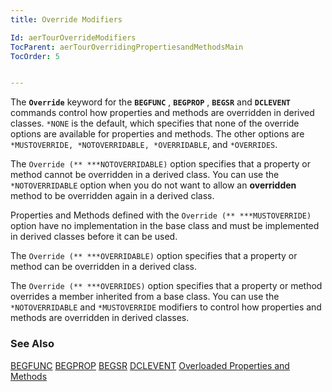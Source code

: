 ```yaml
---
title: Override Modifiers

Id: aerTourOverrideModifiers
TocParent: aerTourOverridingPropertiesandMethodsMain
TocOrder: 5


---
```


The **```Override```** keyword for the **```BEGFUNC```** , **```BEGPROP```** , **```BEGSR```** and **```DCLEVENT```** commands control how properties and methods are overridden in derived classes. ```*NONE``` is the default, which specifies that none of the override options are available for properties and methods. The other options are ``` *MUSTOVERRIDE, *NOTOVERRIDABLE, *OVERRIDABLE ```, and ```*OVERRIDES```. 

The ```Override (** ***NOTOVERRIDABLE)``` option specifies that a property or method cannot be overridden in a derived class. You can use the ```*NOTOVERRIDABLE``` option when you do not want to allow an **overridden** method to be overridden again in a derived class. 

Properties and Methods defined with the ```Override (** ***MUSTOVERRIDE)``` option have no implementation in the base class and must be implemented in derived classes before it can be used. 

The ```Override (** ***OVERRIDABLE)``` option specifies that a property or method can be overridden in a derived class. 

The ```Override (** ***OVERRIDES)``` option specifies that a property or method overrides a member inherited from a base class. You can use the ```*NOTOVERRIDABLE``` and ```*MUSTOVERRIDE``` modifiers to control how properties and methods are overridden in derived classes. 

### See Also
[BEGFUNC](BEGFUNC.html)
[BEGPROP](BEGPROP.html)
[BEGSR](BEGSR.html)
[DCLEVENT](DCLEVENT.html)
[Overloaded Properties and Methods](aerTourOverloadedProperties.html) 
